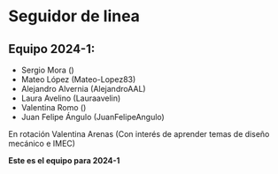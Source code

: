 # Seguidor de linea
## Equipo 2024-1:
- Sergio Mora ()
- Mateo López (Mateo-Lopez83)
- Alejandro Alvernia (AlejandroAAL)
- Laura Avelino (Lauraavelin)
- Valentina Romo ()
- Juan Felipe Ángulo (JuanFelipeAngulo)

En rotación Valentina Arenas (Con interés de aprender temas de diseño mecánico e IMEC)

**Este es el equipo para 2024-1**
